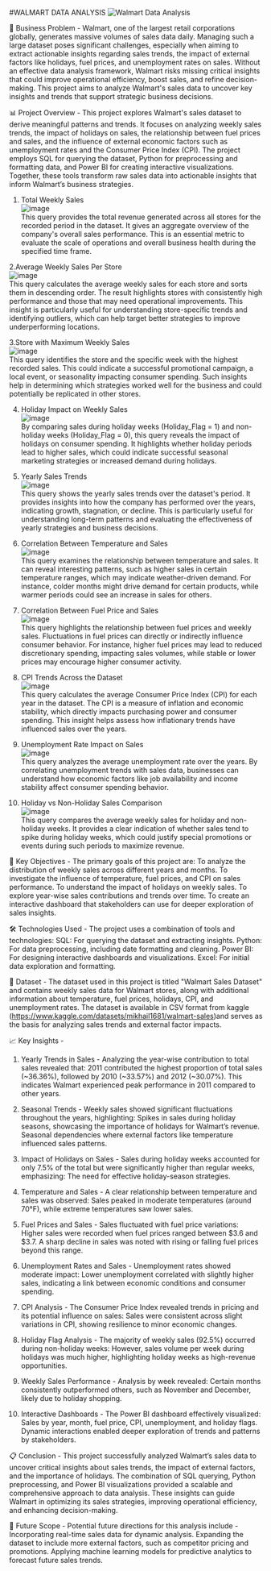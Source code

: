 #WALMART DATA ANALYSIS
![Walmart Data Analysis](https://github.com/user-attachments/assets/2ed58e61-7f41-49a0-b39d-8ca50acd8884)

🏢 Business Problem - 
Walmart, one of the largest retail corporations globally, generates massive volumes of sales data daily. Managing such a large dataset poses significant challenges, especially when aiming to extract actionable insights regarding sales trends, the impact of external factors like holidays, fuel prices, and unemployment rates on sales. Without an effective data analysis framework, Walmart risks missing critical insights that could improve operational efficiency, boost sales, and refine decision-making. This project aims to analyze Walmart's sales data to uncover key insights and trends that support strategic business decisions.

📊 Project Overview -
This project explores Walmart's sales dataset to derive meaningful patterns and trends. It focuses on analyzing weekly sales trends, the impact of holidays on sales, the relationship between fuel prices and sales, and the influence of external economic factors such as unemployment rates and the Consumer Price Index (CPI). The project employs SQL for querying the dataset, Python for preprocessing and formatting data, and Power BI for creating interactive visualizations. Together, these tools transform raw sales data into actionable insights that inform Walmart’s business strategies.

1. Total Weekly Sales <br />
![image](https://github.com/user-attachments/assets/e09e6e0c-c29c-438b-a067-2df9ccbd331d) <br />
This query provides the total revenue generated across all stores for the recorded period in the dataset. It gives an aggregate overview of the company's overall sales performance. This is an essential metric to evaluate the scale of operations and overall business health during the specified time frame.

2.Average Weekly Sales Per Store <br />
![image](https://github.com/user-attachments/assets/61b6ae6f-3eca-4bc8-a43c-83574a29d7af) <br />
This query calculates the average weekly sales for each store and sorts them in descending order. The result highlights stores with consistently high performance and those that may need operational improvements. This insight is particularly useful for understanding store-specific trends and identifying outliers, which can help target better strategies to improve underperforming locations.

3.Store with Maximum Weekly Sales <br />
![image](https://github.com/user-attachments/assets/c65ac5f5-5998-497c-adbf-9a826ff5c7ef) <br />
This query identifies the store and the specific week with the highest recorded sales. This could indicate a successful promotional campaign, a local event, or seasonality impacting consumer spending. Such insights help in determining which strategies worked well for the business and could potentially be replicated in other stores.

4. Holiday Impact on Weekly Sales <br />
![image](https://github.com/user-attachments/assets/0d0a59a0-5d01-4b0e-bae6-c3b78d8ac06c) <br />
By comparing sales during holiday weeks (Holiday_Flag = 1) and non-holiday weeks (Holiday_Flag = 0), this query reveals the impact of holidays on consumer spending. It highlights whether holiday periods lead to higher sales, which could indicate successful seasonal marketing strategies or increased demand during holidays.

5. Yearly Sales Trends <br />
![image](https://github.com/user-attachments/assets/75e51c43-5454-4e5f-8bc3-676ca03e0ecc) <br />
This query shows the yearly sales trends over the dataset's period. It provides insights into how the company has performed over the years, indicating growth, stagnation, or decline. This is particularly useful for understanding long-term patterns and evaluating the effectiveness of yearly strategies and business decisions.

6. Correlation Between Temperature and Sales <br />
![image](https://github.com/user-attachments/assets/d4cec5cd-0d1d-4f3f-867f-94835cba6b64) <br />
This query examines the relationship between temperature and sales. It can reveal interesting patterns, such as higher sales in certain temperature ranges, which may indicate weather-driven demand. For instance, colder months might drive demand for certain products, while warmer periods could see an increase in sales for others.

7. Correlation Between Fuel Price and Sales <br />
![image](https://github.com/user-attachments/assets/ad9c6aeb-6b35-41c1-8315-535e4d2e4350) <br />
This query highlights the relationship between fuel prices and weekly sales. Fluctuations in fuel prices can directly or indirectly influence consumer behavior. For instance, higher fuel prices may lead to reduced discretionary spending, impacting sales volumes, while stable or lower prices may encourage higher consumer activity.

8. CPI Trends Across the Dataset <br />
![image](https://github.com/user-attachments/assets/8e263270-6503-4030-9a9f-7393c1c63b38) <br />
This query calculates the average Consumer Price Index (CPI) for each year in the dataset. The CPI is a measure of inflation and economic stability, which directly impacts purchasing power and consumer spending. This insight helps assess how inflationary trends have influenced sales over the years.

9. Unemployment Rate Impact on Sales <br />
![image](https://github.com/user-attachments/assets/7dbbfee7-437e-4799-b8d2-66e1496bd37c) <br />
This query analyzes the average unemployment rate over the years. By correlating unemployment trends with sales data, businesses can understand how economic factors like job availability and income stability affect consumer spending behavior.

10. Holiday vs Non-Holiday Sales Comparison <br />
![image](https://github.com/user-attachments/assets/bb9aaa5b-2db1-4e3d-8904-767a3361e9d6) <br />
This query compares the average weekly sales for holiday and non-holiday weeks. It provides a clear indication of whether sales tend to spike during holiday weeks, which could justify special promotions or events during such periods to maximize revenue.


🚀 Key Objectives - 
The primary goals of this project are:
To analyze the distribution of weekly sales across different years and months.
To investigate the influence of temperature, fuel prices, and CPI on sales performance.
To understand the impact of holidays on weekly sales.
To explore year-wise sales contributions and trends over time.
To create an interactive dashboard that stakeholders can use for deeper exploration of sales insights.

🛠️ Technologies Used - 
The project uses a combination of tools and technologies:
SQL: For querying the dataset and extracting insights.
Python: For data preprocessing, including date formatting and cleaning.
Power BI: For designing interactive dashboards and visualizations.
Excel: For initial data exploration and formatting.

📂 Dataset - 
The dataset used in this project is titled "Walmart Sales Dataset" and contains weekly sales data for Walmart stores, along with additional information about temperature, fuel prices, holidays, CPI, and unemployment rates. The dataset is available in CSV format from kaggle (https://www.kaggle.com/datasets/mikhail1681/walmart-sales)and serves as the basis for analyzing sales trends and external factor impacts.

📈 Key Insights - 
1. Yearly Trends in Sales - 
Analyzing the year-wise contribution to total sales revealed that: 
2011 contributed the highest proportion of total sales (~36.36%), followed by 2010 (~33.57%) and 2012 (~30.07%).
This indicates Walmart experienced peak performance in 2011 compared to other years.

2. Seasonal Trends -
Weekly sales showed significant fluctuations throughout the years, highlighting: 
Spikes in sales during holiday seasons, showcasing the importance of holidays for Walmart’s revenue.
Seasonal dependencies where external factors like temperature influenced sales patterns.

3. Impact of Holidays on Sales -
Sales during holiday weeks accounted for only 7.5% of the total but were significantly higher than regular weeks, emphasizing:
The need for effective holiday-season strategies.

4. Temperature and Sales -
A clear relationship between temperature and sales was observed:
Sales peaked in moderate temperatures (around 70°F), while extreme temperatures saw lower sales.

5. Fuel Prices and Sales -
Sales fluctuated with fuel price variations:
Higher sales were recorded when fuel prices ranged between $3.6 and $3.7.
A sharp decline in sales was noted with rising or falling fuel prices beyond this range.

6. Unemployment Rates and Sales - 
Unemployment rates showed moderate impact:
Lower unemployment correlated with slightly higher sales, indicating a link between economic conditions and consumer spending.

7. CPI Analysis - 
The Consumer Price Index revealed trends in pricing and its potential influence on sales:
Sales were consistent across slight variations in CPI, showing resilience to minor economic changes.

8. Holiday Flag Analysis - 
The majority of weekly sales (92.5%) occurred during non-holiday weeks:
However, sales volume per week during holidays was much higher, highlighting holiday weeks as high-revenue opportunities.

9. Weekly Sales Performance - 
Analysis by week revealed:
Certain months consistently outperformed others, such as November and December, likely due to holiday shopping.

10. Interactive Dashboards - 
The Power BI dashboard effectively visualized:
Sales by year, month, fuel price, CPI, unemployment, and holiday flags.
Dynamic interactions enabled deeper exploration of trends and patterns by stakeholders.

📋 Conclusion -
This project successfully analyzed Walmart’s sales data to uncover critical insights about sales trends, the impact of external factors, and the importance of holidays. The combination of SQL querying, Python preprocessing, and Power BI visualizations provided a scalable and comprehensive approach to data analysis. These insights can guide Walmart in optimizing its sales strategies, improving operational efficiency, and enhancing decision-making.

🎯 Future Scope -
Potential future directions for this analysis include - 
Incorporating real-time sales data for dynamic analysis.
Expanding the dataset to include more external factors, such as competitor pricing and promotions.
Applying machine learning models for predictive analytics to forecast future sales trends.

